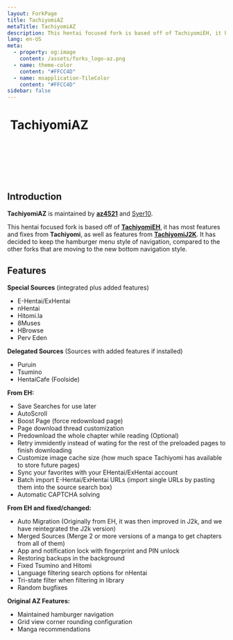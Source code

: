 ```yaml
---
layout: ForkPage
title: TachiyomiAZ
metaTitle: TachiyomiAZ
description: This hentai focused fork is based off of TachiyomiEH, it has most features and fixes from Tachiyomi, as well as features from TachiyomiJ2K.
lang: en-US
meta:
  - property: og:image
    content: /assets/forks_logo-az.png
  - name: theme-color
    content: "#FFCC4D"
  - name: msapplication-TileColor
    content: "#FFCC4D"
sidebar: false
---
```

<style lang="css">
@font-face {font-family: "Comic Sans MS"; src: url("//db.onlinewebfonts.com/t/7cc6719bd5f0310be3150ba33418e72e.eot"); src: url("//db.onlinewebfonts.com/t/7cc6719bd5f0310be3150ba33418e72e.eot?#iefix") format("embedded-opentype"), url("//db.onlinewebfonts.com/t/7cc6719bd5f0310be3150ba33418e72e.woff2") format("woff2"), url("//db.onlinewebfonts.com/t/7cc6719bd5f0310be3150ba33418e72e.woff") format("woff"), url("//db.onlinewebfonts.com/t/7cc6719bd5f0310be3150ba33418e72e.ttf") format("truetype"), url("//db.onlinewebfonts.com/t/7cc6719bd5f0310be3150ba33418e72e.svg#Comic Sans MS") format("svg"); }

.seizureText {
  animation: rainbowTextAnim .5s linear infinite, upAndDownAnim 2s infinite;
}
.textWiggle {
  padding: 2em;
  width: fit-content;
  animation: wiggleAnim 1s ease-out infinite;
}
.textWiggle:hover {
  animation: doABarrelRoll .6s;
}
.bigText {
  font-family: "Comic Sans MS", "Comic Sans", cursive;
  font-size: 2em;
  display: inline-block;
  -webkit-text-stroke: 1px black;
  text-shadow: -1px -1px 0 #000, 1px -1px 0 #000, -1px 1px 0 #000, 1px 1px 0 #000;
}
.textLoop {
  display: inline-block;
  overflow: hidden;
  white-space: nowrap;
  animation: customMarquee 10s linear infinite;
  padding-left: 100%;
}
.overflowContainer {
	width:100%;
	overflow:hidden;
}
@keyframes customMarquee {
  0% {transform: translate(0, 0);}
  100% {transform: translate(-100%, 0);}
}
@keyframes doABarrelRoll {
  from {transform:rotate(0deg)}
  to {transform:rotate(360deg)}
}
@keyframes wiggleAnim {
  0%   {transform: rotate(0deg)}
  25%  {transform: rotate(-15deg)}
  50%  {transform: rotate(0deg)}
  75%  {transform: rotate(15deg)}
  100% {transform: rotate(0deg)}
}
@keyframes upAndDownAnim {
  0% {transform: scaleX(.5) scaleY(.5)}
  50% {transform: scaleX(1) scaleY(1)}
  100% {transform: scaleX(.5) scaleY(.5)}
}
@keyframes rainbowTextAnim {
  0%   {color: hsl(0, 100%, 50%)}
  10%  {color: hsl(36, 100%, 50%)}
  20%  {color: hsl(72, 100%, 50%)}
  30%  {color: hsl(108, 100%, 50%)}
  40%  {color: hsl(144, 100%, 50%)}
  50%  {color: hsl(180, 100%, 50%)}
  60%  {color: hsl(216, 100%, 50%)}
  70%  {color: hsl(252, 100%, 50%)}
  80%  {color: hsl(288, 100%, 50%)}
  90%  {color: hsl(324, 100%, 50%)}
  100% {color: hsl(360, 100%, 50%)}
}
</style>

# <img class="headerLogo" :src="$withBase('/assets/forks_logo-az.png')"> TachiyomiAZ

<ForkButtons forkName="TachiyomiAZ" downloadForkLink="https://api.github.com/repos/az4521/TachiyomiAZ/releases/latest" downloadForkStyle="background-color:#FFCC4D;color:#000000;" githubForkLink="https://github.com/az4521/TachiyomiAZ"/>
<div class="overflowContainer">
  <div class="textLoop">
    <div class="textWiggle">
      <span class="seizureText bigText"><i>The BEST fork</i> --az4521</span>
    </div>
  </div>
</div>

## Introduction
**TachiyomiAZ** is maintained by **[az4521](https://github.com/az4521)** and [Syer10](https://github.com/jobobby04).

This hentai focused fork is based off of **[TachiyomiEH](/forks/TachiyomiEH)**, it has most features and fixes from **Tachiyomi**, as well as features from **[TachiyomiJ2K](/forks/TachiyomiJ2K)**. It has decided to keep the hamburger menu style of navigation, compared to the other forks that are moving to the new bottom navigation style.

## Features
**Special Sources** (integrated plus added features)
- E-Hentai/ExHentai
- nHentai
- Hitomi.la
- 8Muses
- HBrowse
- Perv Eden

**Delegated Sources** (Sources with added features if installed)
- Puruin
- Tsumino
- HentaiCafe (Foolside)

**From EH:**
- Save Searches for use later
- AutoScroll
- Boost Page (force redownload page)
- Page download thread customization
- Predownload the whole chapter while reading (Optional)
- Retry immidently instead of wating for the rest of the preloaded pages to finish downloading
- Customize image cache size (how much space Tachiyomi has available to store future pages)
- Sync your favorites with your EHentai/ExHentai account
- Batch import E-Hentai/ExHentai URLs (import single URLs by pasting them into the source search box)
- Automatic CAPTCHA solving

**From EH and fixed/changed:**
- Auto Migration (Originally from EH, it was then improved in J2k, and we have reintegrated the J2k version)
- Merged Sources (Merge 2 or more versions of a manga to get chapters from all of them)
- App and notification lock with fingerprint and PIN unlock
- Restoring backups in the background
- Fixed Tsumino and Hitomi
- Language filtering search options for nHentai
- Tri-state filter when filtering in library
- Random bugfixes

**Original AZ Features:**
- Maintained hamburger navigation
- Grid view corner rounding configuration
- Manga recommendations

<img class="zoomable" :src="$withBase('/assets/forks_gunz-az.png')">
